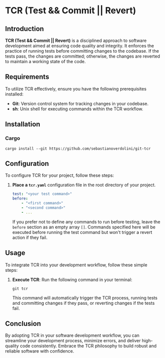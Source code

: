 # TCR (Test && Commit || Revert)

## Introduction
**TCR (Test && Commit || Revert)** is a disciplined approach to software 
development aimed at ensuring code quality and integrity. 
It enforces the practice of running tests before committing 
changes to the codebase. If the tests pass, the changes are committed; 
otherwise, the changes are reverted to maintain a working state of the code.

## Requirements
To utilize TCR effectively, ensure you have the following prerequisites installed:

- **Git**: Version control system for tracking changes in your codebase.
- **sh**: Unix shell for executing commands within the TCR workflow.

## Installation
### Cargo
```
cargo install --git https://github.com/sebastianoverdolini/git-tcr
```

## Configuration
To configure TCR for your project, follow these steps:

1. **Place a `tcr.yaml`** configuration file 
    in the root directory of your project.

    ```yaml
    test: "<your test command>"
    before:
        - "<first command>"
        - "<second command>"
        - ...
    ```

    If you prefer not to define any commands to run before testing, 
    leave the `before` section as an empty array `[]`. 
    Commands specified here will be executed before running 
    the test command but won't trigger a revert action if they fail.

## Usage
To integrate TCR into your development workflow, follow these simple steps:

1. **Execute TCR**: Run the following command in your terminal:

    ```
    git tcr
    ```

    This command will automatically trigger the TCR process, 
    running tests and committing changes if they pass, 
    or reverting changes if the tests fail.

## Conclusion
By adopting TCR in your software development workflow, you can streamline your 
development process, minimize errors, and deliver high-quality code 
consistently. Embrace the TCR philosophy to build robust 
and reliable software with confidence.


